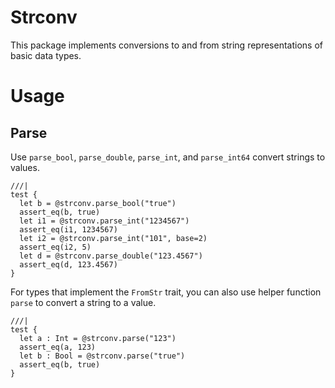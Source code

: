# Strconv

This package implements conversions to and from string representations of basic data types.

# Usage

## Parse

Use `parse_bool`, `parse_double`, `parse_int`, and `parse_int64` convert strings to values.

```moonbit
///|
test {
  let b = @strconv.parse_bool("true")
  assert_eq(b, true)
  let i1 = @strconv.parse_int("1234567")
  assert_eq(i1, 1234567)
  let i2 = @strconv.parse_int("101", base=2)
  assert_eq(i2, 5)
  let d = @strconv.parse_double("123.4567")
  assert_eq(d, 123.4567)
}
```

For types that implement the `FromStr` trait, you can also use helper function `parse` to convert a string to a value.

```moonbit
///|
test {
  let a : Int = @strconv.parse("123")
  assert_eq(a, 123)
  let b : Bool = @strconv.parse("true")
  assert_eq(b, true)
}
```





